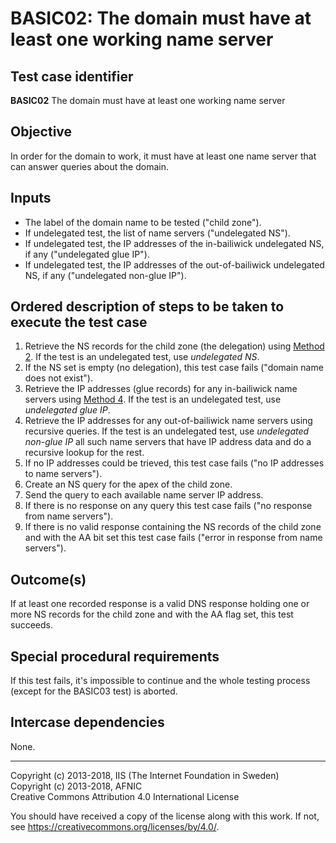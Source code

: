 # BASIC02: The domain must have at least one working name server

## Test case identifier
**BASIC02** The domain must have at least one working name server

## Objective

In order for the domain to work, it must have at least one name server that
can answer queries about the domain. 

## Inputs

* The label of the domain name to be tested ("child zone").
* If undelegated test, the list of name servers ("undelegated NS").
* If undelegated test, the IP addresses of the in-bailiwick undelegated 
  NS, if any ("undelegated glue IP").
* If undelegated test, the IP addresses of the out-of-bailiwick
  undelegated NS, if any ("undelegated non-glue IP").

## Ordered description of steps to be taken to execute the test case

1. Retrieve the NS records for the child zone (the delegation) using
   [Method 2]. If the test is an undelegated test, use _undelegated
   NS_.
2. If the NS set is empty (no delegation), this test case fails
   ("domain name does not exist").
3. Retrieve the IP addresses (glue records) for any in-bailiwick name
   servers using [Method 4]. If the test is an undelegated test, use 
   _undelegated glue IP_.
4. Retrieve the IP addresses for any out-of-bailiwick name servers
   using recursive queries. If the test is an undelegated test, use 
   _undelegated non-glue IP_ all such name servers that have IP 
   address data and do a recursive lookup for the rest.
5. If no IP addresses could be trieved, this test case fails ("no
   IP addresses to name servers").
6. Create an NS query for the apex of the child zone.
7. Send the query to each available name server IP address.
8. If there is no response on any query this test case fails 
   ("no response from name servers").
9. If there is no valid response containing the NS records of the
   child zone and with the AA bit set this test case fails ("error
   in response from name servers").

## Outcome(s)

If at least one recorded response is a valid DNS response holding 
one or more NS records for the child zone and with the AA flag
set, this test succeeds.

## Special procedural requirements

If this test fails, it's impossible to continue and the whole testing
process (except for the BASIC03 test) is aborted.

## Intercase dependencies

None.


[Method 2]: ../Methods.md#method-2-obtain-glue-name-records-from-parent
[Method 4]: ../Methods.md#method-4-obtain-glue-address-records-from-parent


-------

Copyright (c) 2013-2018, IIS (The Internet Foundation in Sweden)  
Copyright (c) 2013-2018, AFNIC  
Creative Commons Attribution 4.0 International License

You should have received a copy of the license along with this
work.  If not, see <https://creativecommons.org/licenses/by/4.0/>.
